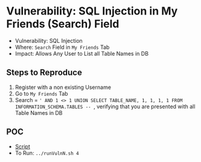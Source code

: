 # Vulnerability: SQL Injection in My Friends (Search) Field

- Vulnerability: SQL Injection
- Where: `Search` Field in `My Friends` Tab
- Impact: Allows Any User to List all Table Names in DB

## Steps to Reproduce
1. Register with a non existing Username
2. Go to `My Friends` Tab
3. Search = `' AND 1 <> 1 UNION SELECT TABLE_NAME, 1, 1, 1, 1 FROM INFORMATION_SCHEMA.TABLES -- `, verifying that you are presented with all Table Names in DB

## POC
- [Script](./Exploit.py)
- To Run: `../runVulnN.sh 4`
